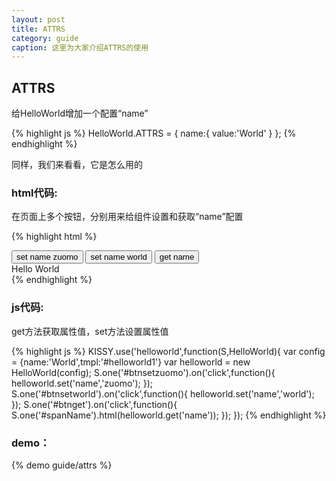 ```yaml
---
layout: post
title: ATTRS
category: guide
caption: 这里为大家介绍ATTRS的使用
---
```



## ATTRS

给HelloWorld增加一个配置“name”

{% highlight js %}
HelloWorld.ATTRS = {
    name:{
        value:'World'
    }
};
{% endhighlight %}


同样，我们来看看，它是怎么用的

### html代码:

在页面上多个按钮，分别用来给组件设置和获取“name”配置

{% highlight html %}
<div id="container1">
    <button id="btnsetzuomo" class="btn btn-taobao btn-size30">
        set name zuomo
    </button>
    <button id="btnsetworld" class="btn btn-shopping-cart btn-size30">
        set name world
    </button>
    <button id="btnget" class="btn btn-taobao btn-size30">
        get name
    </button>
    <div id="helloworld1">
        <span>Hello <span id="spanName">World</span></span>
    </div>
</div>
{% endhighlight %}

### js代码:

get方法获取属性值，set方法设置属性值

{% highlight js %}
KISSY.use('helloworld',function(S,HelloWorld){
    var config = {name:'World',tmpl:'#helloworld1'}
    var helloworld = new HelloWorld(config);
    S.one('#btnsetzuomo').on('click',function(){
        helloworld.set('name','zuomo');
    });
    S.one('#btnsetworld').on('click',function(){
        helloworld.set('name','world');
    });
    S.one('#btnget').on('click',function(){
        S.one('#spanName').html(helloworld.get('name'));
    });
});
{% endhighlight %}

### demo：

{% demo guide/attrs %}


